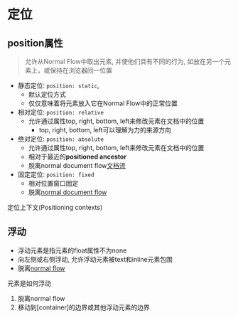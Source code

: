 # 定位

## position属性

> 允许从Normal Flow中取出元素, 并使他们具有不同的行为, 如放在另一个元素上，或保持在浏览器同一位置

- 静态定位: `position: static`,
  - 默认定位方式
  - 仅仅意味着将元素放入它在Normal Flow中的正常位置
- 相对定位: `position: relative`
  - 允许通过属性top, right, bottom, left来修改元素在文档中的位置
    - top, right, bottom, left可以理解为力的来源方向
- 绝对定位: `position: absolute`
  - 允许通过属性top, right, bottom, left来修改元素在文档中的位置
  - 相对于最近的**positioned ancestor**
  - 脱离normal document flow[文档流](CSS_Normal_Flow.md)
- 固定定位: `position: fixed`
  - 相对位置窗口固定
  - 脱离[normal document flow](CSS_Normal_Flow.md)

定位上下文(Positioning contexts)

## 浮动

- 浮动元素是指元素的float属性不为none
- 向左侧或右侧浮动, 允许浮动元素被text和inline元素包围
- 脱离[normal flow](CSS_Normal_Flow.md)

元素是如何浮动

1. 脱离normal flow
2. 移动到[container]的边界或其他浮动元素的边界
